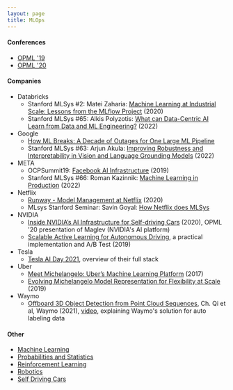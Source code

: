 ```yaml
---
layout: page
title: MLOps
---
```

#### Conferences
* [OPML '19](https://www.usenix.org/conference/opml19)
* [OPML '20](https://www.usenix.org/conference/opml20)

#### Companies
* Databricks
  * Stanford MLSys #2: Matei Zaharia: [Machine Learning at Industrial Scale: Lessons from the MLflow Project](https://www.youtube.com/watch?v=nCQ9WqXPIS4&list=PLSrTvUm384I9PV10koj_cqit9OfbJXEkq&index=3) (2020)
  * Stanford MLSys #65: Alkis Polyzotis: [What can Data-Centric AI Learn from Data and ML Engineering?](https://www.youtube.com/watch?v=cqDgxP8DcJA) (2022)
* Google
  * [How ML Breaks: A Decade of Outages for One Large ML Pipeline](https://www.usenix.org/conference/opml20/presentation/papasian)
  * Stanford MLSys #63: Arjun Akula: [Improving Robustness and Interpretability in Vision and Language Grounding Models](https://www.youtube.com/watch?v=zKKSXQvdCyE) (2022)
* META
  * OCPSummit19: [Facebook AI Infrastructure](https://www.youtube.com/watch?v=MYlCesArTWk) (2019)
  * Stanford MLSys #66: Roman Kazinnik: [Machine Learning in Production](https://www.youtube.com/watch?v=eNWeFccrouI) (2022)
* Netflix
  * [Runway - Model Management at Netflix](https://www.usenix.org/conference/opml20/presentation/cepoi) (2020)
  * MLsys Stanford Seminar: Savin Goyal: [How Netflix does MLSys](https://www.youtube.com/watch?v=wassHqe_Clg)
* NVIDIA
  * [Inside NVIDIA’s AI Infrastructure for Self-driving Cars](https://www.usenix.org/conference/opml20/presentation/farabet) (2020), OPML '20 presentation of Maglev (NVIDIA's AI platform)
  * [Scalable Active Learning for Autonomous Driving](https://medium.com/nvidia-ai/scalable-active-learning-for-autonomous-driving-a-practical-implementation-and-a-b-test-4d315ed04b5f), a practical implementation and A/B Test (2019)
* Tesla
  * [Tesla AI Day 2021](https://www.youtube.com/watch?v=fdtC1AxFNkk), overview of their full stack
* Uber
  * [Meet Michelangelo: Uber’s Machine Learning Platform](https://eng.uber.com/michelangelo-machine-learning-platform/) (2017)
  * [Evolving Michelangelo Model Representation for Flexibility at Scale](https://eng.uber.com/michelangelo-machine-learning-model-representation/) (2019)  
* Waymo
  * [Offboard 3D Object Detection from Point Cloud Sequences](https://arxiv.org/pdf/2103.05073.pdf), Ch. Qi et al, Waymo (2021), [video](https://www.youtube.com/watch), explaining Waymo's solution for auto labeling data

#### Other
* [Machine Learning](/machine_learning)
* [Probabilities and Statistics](/probabilities_and_statistics)
* [Reinforcement Learning](/reinforcement_learning)
* [Robotics](/robotics)
* [Self Driving Cars](/self_driving_cars)
